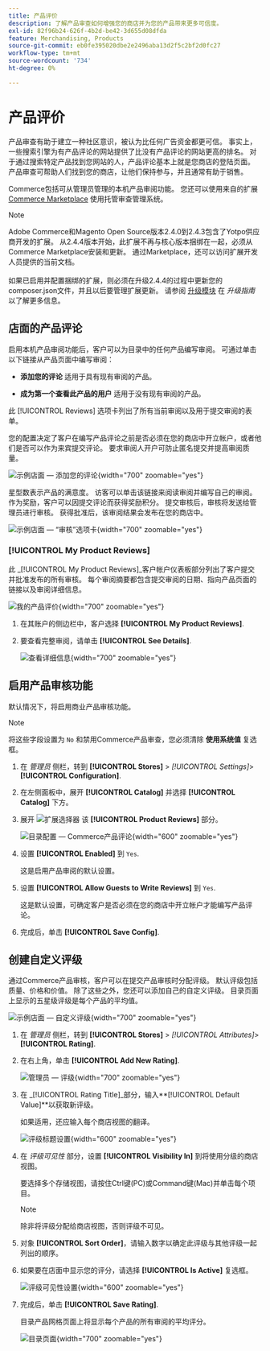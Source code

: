 ```yaml
---
title: 产品评价
description: 了解产品审查如何增强您的商店并为您的产品带来更多可信度。
exl-id: 82f96b24-626f-4b2d-be42-3d655d08dfda
feature: Merchandising, Products
source-git-commit: eb0fe395020dbe2e2496aba13d2f5c2bf2d0fc27
workflow-type: tm+mt
source-wordcount: '734'
ht-degree: 0%

---
```


# 产品评价

产品审查有助于建立一种社区意识，被认为比任何广告资金都更可信。 事实上，一些搜索引擎为有产品评论的网站提供了比没有产品评论的网站更高的排名。 对于通过搜索特定产品找到您网站的人，产品评论基本上就是您商店的登陆页面。 产品审查可帮助人们找到您的商店，让他们保持参与，并且通常有助于销售。

Commerce包括可从管理员管理的本机产品审阅功能。 您还可以使用来自的扩展 [Commerce Marketplace](../getting-started/commerce-marketplace.md) 使用托管审查管理系统。

>[!NOTE]
>
>Adobe Commerce和Magento Open Source版本2.4.0到2.4.3包含了Yotpo供应商开发的扩展。 从2.4.4版本开始，此扩展不再与核心版本捆绑在一起，必须从Commerce Marketplace安装和更新。 通过Marketplace，还可以访问扩展开发人员提供的当前文档。
><br><br>
>如果已启用并配置捆绑的扩展，则必须在升级2.4.4的过程中更新您的composer.json文件，并且以后要管理扩展更新。 请参阅 [升级模块](https://experienceleague.adobe.com/docs/commerce-operations/upgrade-guide/modules/upgrade.html) 在 _升级指南_ 以了解更多信息。

## 店面的产品评论

启用本机产品审阅功能后，客户可以为目录中的任何产品编写审阅。 可通过单击以下链接从产品页面中编写审阅：

- **添加您的评论** 适用于具有现有审阅的产品。

- **成为第一个查看此产品的用户** 适用于没有现有审阅的产品。

此 [!UICONTROL Reviews] 选项卡列出了所有当前审阅以及用于提交审阅的表单。

您的配置决定了客户在编写产品评论之前是否必须在您的商店中开立帐户，或者他们是否可以作为来宾提交评论。 要求审阅人开户可防止匿名提交并提高审阅质量。

![示例店面 — 添加您的评论](./assets/storefront-review-this-product.png){width="700" zoomable="yes"}

星型数表示产品的满意度。 访客可以单击该链接来阅读审阅并编写自己的审阅。 作为奖励，客户可以因提交评论而获得奖励积分。 提交审核后，审核将发送给管理员进行审核。 获得批准后，该审阅结果会发布在您的商店中。

![示例店面 — “审核”选项卡](./assets/storefront-reviews-tab.png){width="700" zoomable="yes"}

### [!UICONTROL My Product Reviews]

此 _[!UICONTROL My Product Reviews]_客户帐户仪表板部分列出了客户提交并批准发布的所有审核。 每个审阅摘要都包含提交审阅的日期、指向产品页面的链接以及审阅详细信息。

![我的产品评价](./assets/account-dashboard-my-product-reviews.png){width="700" zoomable="yes"}

1. 在其账户的侧边栏中，客户选择 **[!UICONTROL My Product Reviews]**.

1. 要查看完整审阅，请单击 **[!UICONTROL See Details]**.

   ![查看详细信息](./assets/account-dashboard-my-product-reviews-details.png){width="700" zoomable="yes"}

## 启用产品审核功能

默认情况下，将启用商业产品审核功能。

>[!NOTE]
>
>将这些字段设置为 `No` 和禁用Commerce产品审查，您必须清除 **使用系统值** 复选框。

1. 在 _管理员_ 侧栏，转到 **[!UICONTROL Stores]** > _[!UICONTROL Settings]_>**[!UICONTROL Configuration]**.

1. 在左侧面板中，展开 **[!UICONTROL Catalog]** 并选择 **[!UICONTROL Catalog]** 下方。

1. 展开 ![扩展选择器](../assets/icon-display-expand.png) 该 **[!UICONTROL Product Reviews]** 部分。

   ![目录配置 — Commerce产品评论](../configuration-reference/catalog/assets/catalog-product-reviews.png){width="600" zoomable="yes"}

1. 设置 **[!UICONTROL Enabled]** 到 `Yes`.

   这是启用产品审阅的默认设置。

1. 设置 **[!UICONTROL Allow Guests to Write Reviews]** 到 `Yes`.

   这是默认设置，可确定客户是否必须在您的商店中开立帐户才能编写产品评论。

1. 完成后，单击 **[!UICONTROL Save Config]**.

## 创建自定义评级

通过Commerce产品审核，客户可以在提交产品审核时分配评级。 默认评级包括质量、价格和价值。 除了这些之外，您还可以添加自己的自定义评级。 目录页面上显示的五星级评级是每个产品的平均值。

![示例店面 — 自定义评级](./assets/attribute-custom-ratings-review.png){width="700" zoomable="yes"}

1. 在 _管理员_ 侧栏，转到 **[!UICONTROL Stores]** > _[!UICONTROL Attributes]_>**[!UICONTROL Rating]**.

1. 在右上角，单击 **[!UICONTROL Add New Rating]**.

   ![管理员 — 评级](./assets/product-reviews-rating.png){width="700" zoomable="yes"}

1. 在 _[!UICONTROL Rating Title]_部分，输入&#x200B;**[!UICONTROL Default Value]**以获取新评级。

   如果适用，还应输入每个商店视图的翻译。

   ![评级标题设置](./assets/product-rating-title.png){width="600" zoomable="yes"}

1. 在 _评级可见性_ 部分，设置 **[!UICONTROL Visibility In]** 到将使用分级的商店视图。

   要选择多个存储视图，请按住Ctrl键(PC)或Command键(Mac)并单击每个项目。

   >[!NOTE]
   >
   >除非将评级分配给商店视图，否则评级不可见。

1. 对象 **[!UICONTROL Sort Order]**，请输入数字以确定此评级与其他评级一起列出的顺序。

1. 如果要在店面中显示您的评分，请选择 **[!UICONTROL Is Active]** 复选框。

   ![评级可见性设置](./assets/product-rating-visibility.png){width="600" zoomable="yes"}

1. 完成后，单击 **[!UICONTROL Save Rating]**.

   目录产品网格页面上将显示每个产品的所有审阅的平均评分。

   ![目录页面](./assets/catalog-rating-page.png){width="700" zoomable="yes"}
